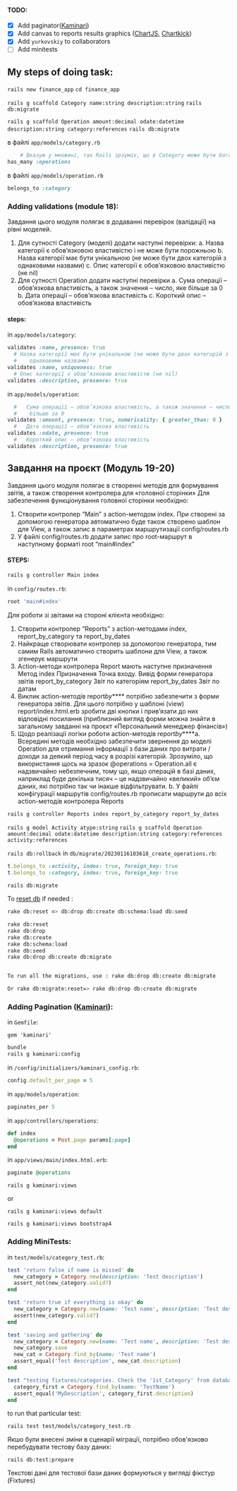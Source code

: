 #### TODO:
- [x] Add paginator([Kaminari](https://github.com/kaminari/kaminari))
- [x] Add canvas to reports results graphics ([ChartJS](https://www.chartjs.org/), [Chartkick](https://chartkick.com/))
- [x] Add `yurkovskiy` to collaborators
- [ ] Add minitests

## My steps of doing task:

`rails new finance_app`
`cd finance_app`

`rails g scaffold Category name:string description:string`
`rails db:migrate`

`rails g scaffold Operation amount:decimal odate:datetime description:string category:references`
`rails db:migrate`

в файлі `app/models/category.rb`

```ruby
    # Вказую у множині, так Rails зрзуміє, що в Category може бути багато Operations
has_many :operations
```

в файлі `app/models/operation.rb`

```ruby
belongs_to :category
```

### Adding validations (module 18):

Завдання цього модуля полягає в додаванні перевірок (валідації) на рівні моделей.

1. Для сутності Category (моделі) додати наступні перевірки:
   a. Назва категорії є обов’язковою властивістю і не може бути порожньою
   b. Назва категорії має бути унікальною (не може бути двох категорій з
   однаковими назвами)
   c. Опис категорії є обов’язковою властивістю (не nil)
2. Для сутності Operation додати наступні перевірки
   a. Сума операції – обов’язкова властивість, а також значення – число, яке
   більше за 0
   b. Дата операції – обов’язкова властивість
   c. Короткий опис – обов’язкова властивість

#### steps:

in `app/models/category`:

```ruby
validates :name, presence: true
  # Назва категорії має бути унікальною (не може бути двох категорій з
  #    однаковими назвами)
validates :name, uniqueness: true
  # Опис категорії є обов’язковою властивістю (не nil)
validates :description, presence: true
```

in `app/models/operation`:

```ruby
  #   Сума операції – обов’язкова властивість, а також значення – число, яке
  #    більше за 0
validates :amount, presence: true, numericality: { greater_than: 0 }
  #   Дата операції – обов’язкова властивість
validates :odate, presence: true
  #   Короткий опис – обов’язкова властивість
validates :description, presence: true
```

## Завдання на проєкт (Модуль 19-20)

Завдання цього модуля полягає в створенні методів для формування звітів, а також
створення контролера для «головної сторінки»
Для забезпечення функціонування головної сторінки необхідно:

1. Створити контролер “Main” з action-методом index. При створені за допомогою
   генератора автоматично буде також створено шаблон для View, а також запис в
   параметрах маршрутизації config/routes.rb
2. У файлі config/routes.rb додати запис про root-маршрут в наступному форматі
   root “main#index”

#### STEPS:

```zsh
rails g controller Main index
```

in `config/routes.rb`:

```ruby
root 'main#index'
```

Для роботи зі звітами на стороні клієнта необхідно:

1. Створити контролер “Reports” з action-методами index, report_by_category та
   report_by_dates
2. Найкраще створювати контролер за допомогою генератора, тим самим Rails
   автоматично створить шаблони для View, а також згенерує маршрути
3. Action-методи контролера Report мають наступне призначення
   Метод
   index
   Призначення
   Точка входу. Вивід форми генератора
   звітів
   report_by_category
   Звіт по категоріям
   report_by_dates
   Звіт по датам
4. Виклик action-методів report*by*\*\*\*\* потрібно забезпечити з форми генератора
   звітів. Для цього потрібно у шаблоні (view) report/index.html.erb зробити дві
   кнопки і прив’язати до них відповідні посилання (приблизний вигляд форми
   можна знайти в загальному завданні на проєкт «Персональний менеджер
   фінансів»)
5. Щодо реалізації логіки роботи action-методів report*by*\*\*\*\*a. Всередині методів необхідно забезпечити звернення до моделі Operation
   для отримання інформації з бази даних про витрати / доходи за деякий
   період часу в розрізі категорій. Зрозуміло, що використання щось на
   зразок @operations = Operation.all є надзвичайно небезпечним, тому що,
   якщо операцій в базі даних, наприклад буде декілька тисяч – це
   надзвичайно «великий» об’єм даних, які потрібно так чи інакше
   відфільтрувати.
   b. У файлі конфігурації маршрутів config/routes.rb прописати маршрути до
   всіх action-методів контролера Reports

```zsh
rails g controller Reports index report_by_category report_by_dates
```

`rails g model Activity atype:string`
`rails g scaffold Operation amount:decimal odate:datetime description:string category:references activity:references`

`rails db:rollback`
in `db/migrate/20230116103618_create_operations.rb`:

```ruby
t.belongs_to :activity, index: true, foreign_key: true
t.belongs_to :category, index: true, foreign_key: true
```

`rails db:migrate`

To [reset db](https://stackoverflow.com/questions/20464924/rails-migration-does-not-change-schema-rb) if needed :
```zsh
rake db:reset => db:drop db:create db:schema:load db:seed

rake db:reset
rake db:drop
rake db:create
rake db:schema:load
rake db:seed
rake db:drop db:create db:migrate


To run all the migrations, use : rake db:drop db:create db:migrate

Or rake db:migrate:reset=> rake db:drop db:create db:migrate
```

### Adding Pagination ([Kaminari](https://github.com/kaminari/kaminari)):

in `Gemfile`:

`gem 'kaminari'`

```zsh
bundle
rails g kaminari:config
```

in `/config/initializers/kaminari_config.rb`:

```ruby
config.default_per_page = 5
```

in `app/models/operation`:

```ruby
paginates_per 5
```

in `app/controllers/operations`:

```ruby
def index
  @operations = Post.page params[:page]
end
```

in `app/views/main/index.html.erb`:

```ruby
paginate @operations
```

`rails g kaminari:views`

or

`rails g kaminari:views default`

`rails g kaminari:views bootstrap4`



### Adding MiniTests:
in `test/models/category_test.rb`:

```ruby
test 'return false if name is missed' do
  new_category = Category.new(description: 'Test description')
  assert_not(new_category.valid?)
end

test 'return true if everything is okay' do
  new_category = Category.new(name: 'Test name', description: 'Test description')
  assert(new_category.valid?)
end

test 'saving and gathering' do
  new_category = Category.new(name: 'Test name', description: 'Test description')
  new_category.save
  new_cat = Category.find_by(name: 'Test name')
  assert_equal('Test description', new_cat.description)
end

test "testing fixtures/categories. Check the '1st_Category' from database" do
  category_first = Category.find_by(name: 'TestName')
  assert_equal('MyDescription', category_first.description)
end
```
to run that particular test:

`rails test test/models/category_test.rb`

Якшо були внесені зміни в сценарії міграції, потрібно обов'язково
перебудувати тестову базу даних:

`rails db:test:prepare`

Текстові дані для тестової бази даних формуються у вигляді
фікстур (Fixtures)


